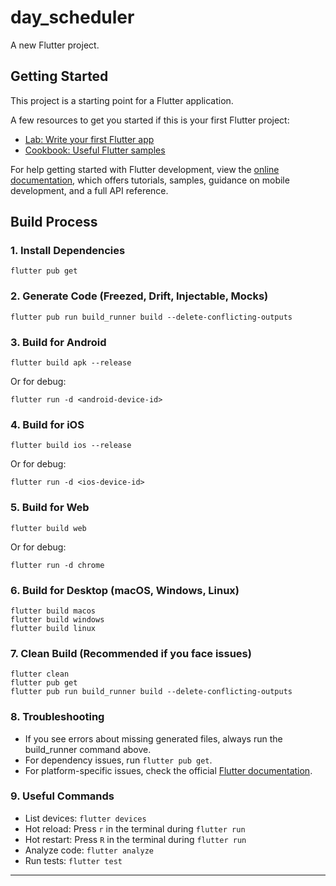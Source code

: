 # day_scheduler

A new Flutter project.

## Getting Started

This project is a starting point for a Flutter application.

A few resources to get you started if this is your first Flutter project:

- [Lab: Write your first Flutter app](https://docs.flutter.dev/get-started/codelab)
- [Cookbook: Useful Flutter samples](https://docs.flutter.dev/cookbook)

For help getting started with Flutter development, view the
[online documentation](https://docs.flutter.dev/), which offers tutorials,
samples, guidance on mobile development, and a full API reference.

## Build Process

### 1. Install Dependencies

```
flutter pub get
```

### 2. Generate Code (Freezed, Drift, Injectable, Mocks)

```
flutter pub run build_runner build --delete-conflicting-outputs
```

### 3. Build for Android

```
flutter build apk --release
```
Or for debug:
```
flutter run -d <android-device-id>
```

### 4. Build for iOS

```
flutter build ios --release
```
Or for debug:
```
flutter run -d <ios-device-id>
```

### 5. Build for Web

```
flutter build web
```
Or for debug:
```
flutter run -d chrome
```

### 6. Build for Desktop (macOS, Windows, Linux)

```
flutter build macos
flutter build windows
flutter build linux
```

### 7. Clean Build (Recommended if you face issues)

```
flutter clean
flutter pub get
flutter pub run build_runner build --delete-conflicting-outputs
```

### 8. Troubleshooting
- If you see errors about missing generated files, always run the build_runner command above.
- For dependency issues, run `flutter pub get`.
- For platform-specific issues, check the official [Flutter documentation](https://docs.flutter.dev/).

### 9. Useful Commands
- List devices: `flutter devices`
- Hot reload: Press `r` in the terminal during `flutter run`
- Hot restart: Press `R` in the terminal during `flutter run`
- Analyze code: `flutter analyze`
- Run tests: `flutter test`

---
